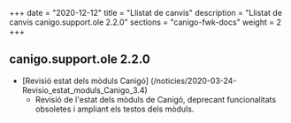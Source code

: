 +++
date        = "2020-12-12"
title       = "Llistat de canvis"
description = "Llistat de canvis canigo.support.ole 2.2.0"
sections    = "canigo-fwk-docs"
weight		= 2
+++

## canigo.support.ole 2.2.0

- [Revisió estat dels mòduls Canigó] (/noticies/2020-03-24-Revisio_estat_moduls_Canigo_3.4)
   - Revisió de l'estat dels mòduls de Canigó, deprecant funcionalitats obsoletes i ampliant els testos dels mòduls.